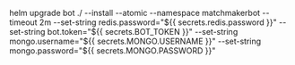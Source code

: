 helm upgrade bot ./ --install --atomic --namespace matchmakerbot --timeout 2m --set-string redis.password="${{ secrets.redis.password }}" --set-string bot.token="${{ secrets.BOT_TOKEN }}" --set-string mongo.username="${{ secrets.MONGO.USERNAME }}" --set-string mongo.password="${{ secrets.MONGO.PASSWORD }}"